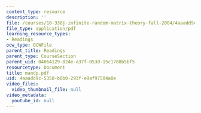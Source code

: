 ```yaml
---
content_type: resource
description: ''
file: /courses/18-338j-infinite-random-matrix-theory-fall-2004/4aaadd9c5350b0b0293fe9af97504a0e_mandp.pdf
file_type: application/pdf
learning_resource_types:
- Readings
ocw_type: OCWFile
parent_title: Readings
parent_type: CourseSection
parent_uid: 04064129-824e-a37f-053d-15c1788b5bf5
resourcetype: Document
title: mandp.pdf
uid: 4aaadd9c-5350-b0b0-293f-e9af97504a0e
video_files:
  video_thumbnail_file: null
video_metadata:
  youtube_id: null
---
```

